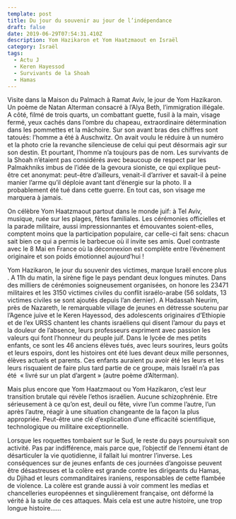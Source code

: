 ```yaml
---
template: post
title: Du jour du souvenir au jour de l’indépendance
draft: false
date: 2019-06-29T07:54:31.410Z
description: Yom Hazikaron et Yom Haatzmaout en Israël
category: Israël
tags:
  - Actu J
  - Keren Hayessod
  - Survivants de la Shoah
  - Hamas
---
```

Visite dans la Maison du Palmach à Ramat Aviv, le jour de Yom Hazikaron. Un poème de Natan Alterman consacré à l’Alya Beth, l’immigration illégale. A côté, filmé de trois quarts, un combattant guette, fusil à la main, visage fermé, yeux cachés dans l’ombre du chapeau, extraordinaire détermination dans les pommettes et la mâchoire. Sur son avant bras des chiffres sont tatoués: l’homme a été à Auschwitz. On avait voulu le réduire à un numéro et la photo crie la revanche silencieuse de celui qui peut désormais agir sur son destin. Et pourtant, l’homme n’a toujours pas de nom. Les survivants de la Shoah n’étaient pas considérés avec beaucoup de respect par les Palmakhniks imbus de l’idée de la gevoura sioniste, ce qui explique peut-être cet anonymat: peut-être d’ailleurs, venait-il d’arriver et savait-il à peine manier l’arme qu’il déploie avant tant d’énergie sur la photo. Il a probablement été tué dans cette guerre. En tout cas, son visage me marquera à jamais.

On célèbre Yom Haatzmaout partout dans le monde juif: à Tel Aviv, musique, ruée sur les plages, fêtes familiales. Les cérémonies officielles et la parade militaire, aussi impressionnantes et émouvantes soient-elles, comptent moins que  la participation populaire, car celle-ci fait sens: chacun sait bien ce qui a permis le barbecue où il invite ses amis. Quel contraste avec le 8 Mai en France où la déconnexion est complète entre l’événement originaire et son poids émotionnel aujourd’hui !

Yom Hazikaron, le jour du souvenir des victimes, marque Israël encore plus . A 11h du matin, la sirène fige  le pays pendant deux longues minutes. Dans des milliers de cérémonies soigneusement organisées, on honore les 23471 militaires et les 3150 victimes civiles du conflit israélo-arabe (56 soldats, 13 victimes civiles se sont ajoutés depuis l’an dernier). A Hadassah Neurim, près de Nazareth, le remarquable village de jeunes en détresse soutenu par l’Agence juive et le Keren Hayessod, des adolescents  originaires d’Ethiopie et de l’ex URSS chantent les chants israéliens qui disent l’amour du pays et la douleur de l’absence, leurs professeurs expriment avec passion les valeurs qui font l’honneur du peuple juif. Dans le lycée de mes petits enfants, ce sont les 46 anciens élèves tués, avec leurs sourires, leurs goûts et leurs espoirs, dont les histoires ont été lues devant deux mille personnes, élèves actuels et parents. Ces enfants auraient pu avoir été les leurs et les leurs risquaient de faire plus tard partie de ce groupe, mais Israël n’a pas été  « livré sur un plat d’argent » (autre poème d’Alterman).



Mais plus encore que Yom Haatzmaout ou Yom Hazikaron, c’est leur transition brutale qui révèle l’ethos israélien. Aucune schizophrénie. Etre sérieusement à ce qu’on est, deuil ou  fête, vivre l’un comme l’autre, l’un après l’autre, réagir à une situation changeante de la façon la plus appropriée. Peut-être une clé d’explication d’une efficacité  scientifique, technologique ou militaire exceptionnelle.



Lorsque les roquettes tombaient sur le Sud, le reste du pays poursuivait son activité. Pas par indifférence, mais parce que, l’objectif de l’ennemi étant de désarticuler la vie quotidienne, il fallait lui montrer l’inverse. Les conséquences sur de jeunes enfants  de ces journées d’angoisse peuvent être désastreuses et la colère est grande contre les dirigeants du Hamas, du Djihad et leurs commanditaires iraniens, responsables de cette flambée de violence. La colère est grande aussi à voir comment les medias et chancelleries européennes et singulièrement française, ont déformé la vérité à la suite de ces attaques. Mais cela est une autre histoire, une trop longue histoire……
